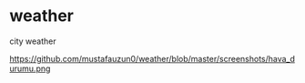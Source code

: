 # weather
city weather

https://github.com/mustafauzun0/weather/blob/master/screenshots/hava_durumu.png
